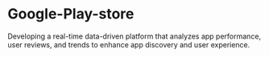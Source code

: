 # Google-Play-store
Developing a real-time data-driven platform that analyzes app performance, user reviews, and trends to enhance app discovery and user experience.
